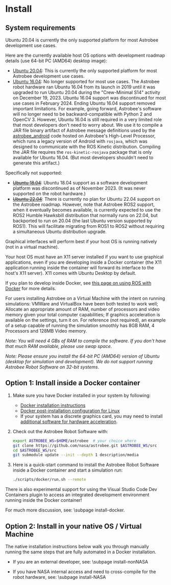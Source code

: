 # Install

## System requirements

Ubuntu 20.04 is currently the only supported platform for most Astrobee development use cases.

Here are the currently available host OS options with development roadmap details (use 64-bit PC (AMD64) desktop image):
- [Ubuntu 20.04](http://releases.ubuntu.com/20.04): This is currently the only supported platform for most Astrobee development use cases.
- [Ubuntu 16.04](http://releases.ubuntu.com/16.04): No longer supported for most use cases. The Astrobee robot hardware ran Ubuntu 16.04 from its launch in 2019 until it was upgraded to run Ubuntu 20.04 during the "Crew-Minimal S14" activity on December 19, 2023. Ubuntu 16.04 support was discontinued for most use cases in February 2024. Ending Ubuntu 16.04 support removed important limitations. For example, going forward, Astrobee's software will no longer need to be backward-compatible with Python 2 and OpenCV 3. However, Ubuntu 16.04 is still required in a very limited role that most developers don't need to worry about. We use it to compile a JAR file binary artifact of Astrobee message definitions used by the [astrobee_android](https://github.com/nasa/astrobee_android) code hosted on Astrobee's High-Level Processor, which runs a legacy version of Android with `rosjava`, which was designed to communicate with the ROS Kinetic distribution. Compiling the JAR file requires the `ros-kinetic-rosjava` package that is only available for Ubuntu 16.04. (But most developers shouldn't need to generate this artifact.)

Specifically not supported:
- ~~[Ubuntu 18.04](http://releases.ubuntu.com/18.04)~~: Ubuntu 18.04 support as a software development platform was discontinued as of November 2023. (It was never supported on the robot hardware.)
- ~~[Ubuntu 22.04](http://releases.ubuntu.com/22.04)~~: There is currently no plan for Ubuntu 22.04 support on the Astrobee roadmap. However, note that Astrobee ROS2 support, when it eventually becomes available, is currently expected to use the ROS2 Humble Hawksbill distribution that normally runs on 22.04, but backported to run on 20.04 (the last Ubuntu version supported by ROS1). This will facilitate migrating from ROS1 to ROS2 without requiring a simultaneous Ubuntu distribution upgrade.

Graphical interfaces will perform best if your host OS is running natively (not in a virtual machine).

Your host OS must have an X11 server installed if you want to use graphical applications, even if you are developing inside a Docker container (the X11 application running inside the container will forward its interface to the host's X11 server). X11 comes with Ubuntu Desktop by default.

If you plan to develop inside Docker, see [this page on using ROS with Docker](http://wiki.ros.org/docker/Tutorials#Tooling_with_Docker) for more details.

For users installing Astrobee on a Virtual Machine with the intent on running simulations:
VMWare and VirtualBox have been both tested to work well; Allocate an appropriate amount of RAM, number
of processors and video memory given your total computer capabilities; If graphics acceleration is
available on the settings, turn it on.
For reference (not required), an example of a setup capable of running the
simulation smoothly has 8GB RAM, 4 Processors and 128MB Video memory.

*Note: You will need 4 GBs of RAM to compile the software. If you don't have
that much RAM available, please use swap space.*

*Note: Please ensure you install the 64-bit PC (AMD64) version of Ubuntu (desktop for simulation and
development). We do not support running Astrobee Robot Software on 32-bit systems.*

## Option 1: Install inside a Docker container

1. Make sure you have Docker installed in your system by following:
    - [Docker installation instructions](https://docs.docker.com/engine/install/ubuntu/)
    - [Docker post-installation configuration for Linux](https://docs.docker.com/engine/install/linux-postinstall/)
    - If your system has a discrete graphics card, you may need to install [additional software for hardware acceleration](http://wiki.ros.org/docker/Tutorials/Hardware%20Acceleration).

2. Check out the Astrobee Robot Software with:
    ```bash
    export ASTROBEE_WS=$HOME/astrobee  # your choice where
    git clone https://github.com/nasa/astrobee.git $ASTROBEE_WS/src
    cd $ASTROBEE_WS/src
    git submodule update --init --depth 1 description/media
    ```

3. Here is a quick-start command to install the Astrobee Robot Software inside a Docker container and start a simulation run:
    ```bash
    ./scripts/docker/run.sh --remote
    ```

There is also experimental support for using the Visual Studio Code Dev Containers plugin to access an integrated development environment running inside the Docker container!

For much more discussion, see: \subpage install-docker.

## Option 2: Install in your native OS / Virtual Machine

The native installation instructions below walk you through manually running the same steps that are fully automated in a Docker installation.

- If you are an external developer, see: \subpage install-nonNASA

- If you have NASA internal access and need to cross-compile for the robot hardware, see: \subpage install-NASA
